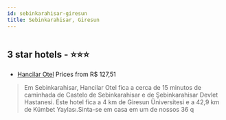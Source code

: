 ```yaml
---
id: sebinkarahisar-giresun
title: Sebinkarahisar, Giresun
---
```


<center><img src="https://i.travelapi.com/hotels/19000000/18360000/18353300/18353232/e8b207f7_z.jpg" alt="" /></center>


##  3 star hotels - ⭐️⭐️⭐️

-    [Hancilar Otel](https://us.hurb.com/hotels/sebinkarahisar/hancilar-otel-HT-S1EL?cmp=18055) Prices from R$ 127,51
   > Em Sebinkarahisar, Hancilar Otel fica a cerca de 15 minutos de caminhada de Castelo de Sebinkarahisar e de Şebinkarahisar Devlet Hastanesi.  Este hotel fica a 4 km de Giresun Üniversitesi e a 42,9 km de Kümbet Yaylası.Sinta-se em casa em um de nossos 36 q
